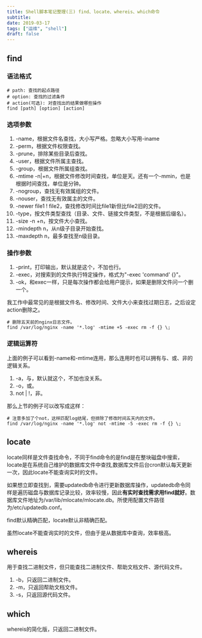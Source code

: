 ```yaml
---
title: Shell脚本笔记整理(三) find、locate、whereis、which命令
subtitle: 
date: 2019-03-17
tags: ["运维", "shell"]
draft: false
---
```


<!--more-->
## find
### 语法格式

```shell
# path: 查找的起点路径
# option: 查找的过滤条件
# action(可选): 对查找出的结果做哪些操作
find [path] [option] [action]
```

### 选项参数

1. -name，根据文件名查找，大小写严格。忽略大小写用-iname
2. -perm，根据文件权限查找。
3. -prune，排除某些目录后查找。
4. -user，根据文件所属主查找。
5. -group，根据文件所属组查找。
6. -mtime -n|+n，根据文件修改时间查找，单位是天。还有一个-mmin，也是根据时间查找，单位是分钟。
7. -nogroup，查找无有效属组的文件。
8. -nouser，查找无有效属主的文件。
9. -newer file1 ! file2，查找修改时间比file1新但比file2旧的文件。
10. -type，按文件类型查找（目录、文件、链接文件类型，不是根据后缀名）。
11. -size -n +n，按文件大小查找。
12. -mindepth n，从n级子目录开始查找。
13. -maxdepth n，最多查找至n级目录。


### 操作参数

1. -print，打印输出，默认就是这个，不加也行。
2. -exec，对搜索到的文件执行特定操作，格式为"-exec 'command' {}"。
3. -ok，和exec一样，只是每次操作都会给用户提示，如果是删除文件问一个删一个。

我工作中最常见的是根据文件名、修改时间、文件大小来查找过期日志，之后设定
action删除之。
```shell
# 删除五天前的nginx日志文件。
find /var/log/nginx -name '*.log' -mtime +5 -exec rm -f {} \;
```

### 逻辑运算符

上面的例子可以看到-name和-mtime连用，那么连用时也可以拥有与、或、非的逻辑关系。

1. -a，与，默认就这个，不加也没关系。
2. -o，或。
3. not | !，非。

那么上节的例子可以改写成这样：
```shell
# 注意多加了个not，这样匹配log结尾，但排除了修改时间五天内的文件。
find /var/log/nginx -name '*.log' not -mtime -5 -exec rm -f {} \;
```

## locate

locate同样是文件查找命令，不同于find命令的是find是在整块磁盘中搜索，locate是在系统自己维护的数据库文件中查找,数据库文件后台cron默认每天更新一次，因此locate不能查询实时的文件。

如果想立即查找到，需要updatedb命令进行更新数据库操作，updatedb命令同样是遍历磁盘与数据库记录比较，效率较慢，因此<b>有实时查找需求用find就好</b>。数据库文件地址为/var/lib/mlocate/mlocate.db。所使用配置文件路径为/etc/updatedb.conf。

find默认精确匹配，locate默认非精确匹配。

虽然locate不能查询实时的文件，但由于是从数据库中查询，效率极高。

## whereis

用于查找二进制文件，但只能查找二进制文件、帮助文档文件、源代码文件。

1. -b，只返回二进制文件。
2. -m，只返回帮助文档文件。
3. -s，只返回源代码文件。

## which

whereis的简化版，只返回二进制文件。
